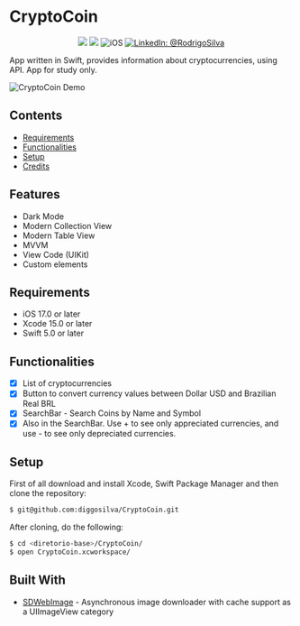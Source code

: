 # CryptoCoin

<p align="center">
    <img src="https://img.shields.io/badge/Swift-5.9.1-orange.svg" />
    <img src="https://img.shields.io/badge/Xcode-15.2.X-orange.svg" />
    <img src="https://img.shields.io/badge/platforms-iOS-brightgreen.svg?style=flat" alt="iOS" />
    <a href="https://www.linkedin.com/in/rodrigo-silva-6a53ba300/" target="_blank">
        <img src="https://img.shields.io/badge/LinkedIn-@RodrigoSilva-blue.svg?style=flat" alt="LinkedIn: @RodrigoSilva" />
    </a>
</p>

App written in Swift, provides information about cryptocurrencies, using API. App for study only.

![CryptoCoin Demo](https://github.com/user-attachments/assets/d3ef9638-0f68-47bf-952e-f583639c306a)

## Contents

- [Requirements](#requirements)
- [Functionalities](#functionalities)
- [Setup](#setup)
- [Credits](#credits)

## Features

- Dark Mode
- Modern Collection View
- Modern Table View
- MVVM
- View Code (UIKit)
- Custom elements

## Requirements

- iOS 17.0 or later
- Xcode 15.0 or later
- Swift 5.0 or later

## Functionalities
- [x] List of cryptocurrencies
- [x] Button to convert currency values ​​between Dollar USD and Brazilian Real BRL
- [x] SearchBar - Search Coins by Name and Symbol
- [x] Also in the SearchBar. Use + to see only appreciated currencies, and use - to see only depreciated currencies.

## Setup

First of all download and install Xcode, Swift Package Manager and then clone the repository:

```sh
$ git@github.com:diggosilva/CryptoCoin.git
```

After cloning, do the following:

```sh
$ cd <diretorio-base>/CryptoCoin/
$ open CryptoCoin.xcworkspace/
```

## Built With

* [SDWebImage](https://github.com/SDWebImage/SDWebImage) - Asynchronous image downloader with cache support as a UIImageView category
